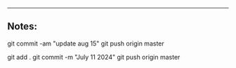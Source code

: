 ----

## Notes:

git commit -am "update aug 15"
git push origin master

git add .
git commit -m "July 11 2024"
git push origin master
